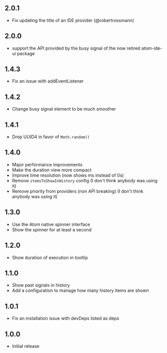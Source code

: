 ## 2.0.1

- Fix updating the title of an IDE provider (@robertrossmann)

## 2.0.0

- support the API provided by the busy signal of the now retired atom-ide-ui package

## 1.4.3

- Fix an issue with addEventListener

## 1.4.2

- Change busy signal element to be much smoother

## 1.4.1

- Drop UUID4 in favor of `Math.random()`

## 1.4.0

- Major performance improvements
- Make the duration view more compact
- Improve time resolution (now shows ms instead of 0s)
- Remove `itemsToShowInHistory` config (I don't think anybody was using it)
- Remove priority from providers (non API breaking) (I don't think anybody was using it)

## 1.3.0

- Use the Atom native spinner interface
- Show the spinner for at least a second

## 1.2.0

- Show duration of execution in tooltip

## 1.1.0

- Show past signals in history
- Add a configuration to manage how many history items are shown

## 1.0.1

- Fix an installation issue with devDeps listed as deps

## 1.0.0

- Initial release
